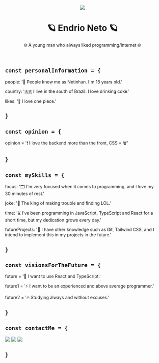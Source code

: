 <p align="center">
<img src="https://github.com/httpsNeto/httpsNeto/assets/107814422/1aee554e-fd8a-453c-97d2-bd59aee72e62">
</p>
<h1 align="center">🪐 Endrio Neto 🪐</h1>

  <p align="center">
    🌐 A young man who always liked programming/internet 🌐
    <!---I know that `br` is not the best way of do it, but i just think on that-->
    <br />
    <br />
    <br />
  </p>
  
## ```const personalInformation = {```

people: '🎀 People know me as Netinhun. I'm 18 years old.'

country: '🇧🇷 I live in the south of Brazil. I love drinking coke.'

likes: '🛶 I love one piece.'

## ```}```

## ```const opinion = {```

opinion = '❗ I love the backend more than the front, CSS = 🗑️'

## ```}```

## ```const mySkills = {```

focus: '🗂️ I'm very focused when it comes to programming, and I love my 30 minutes of rest.'

joke: '👑 The king of making trouble and finding LOL.'

time: '⌛ I've been programming in JavaScript, TypeScript and React for a short time, but my dedication grows every day.'

futureProjects: '📄 I have other knowledge such as Git, Tailwind CSS, and I intend to implement this in my projects in the future.'

## ```}```

## ```const visionsForTheFuture = {```

future = '🗿 I want to use React and TypeScript.'

future1 = '⚡ I want to be an experienced and above average programmer.'

future2 = '🔥 Studying always and without excuses.'

## ```}```

## ```const contactMe = {```

  <a href="https://instagram.com/eiiineto" target="_blank"><img src="https://img.shields.io/badge/-Instagram-%23E4405F?style=for-the-badge&logo=instagram&logoColor=white" target="_blank"></a>
  <a href="https://www.twitch.tv/netinhun" target="_blank"><img src="https://img.shields.io/badge/Twitch-9146FF?style=for-the-badge&logo=twitch&logoColor=white" target="_blank"></a>
  <a href="https://twitter.com/netinhuun" target="_blank"><img src="https://img.shields.io/badge/X-000?style=for-the-badge&logo=x" target="_blank"></a> 
  
## ```}```
